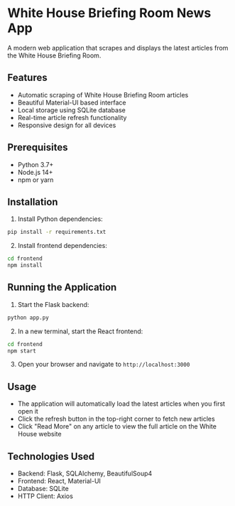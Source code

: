 # White House Briefing Room News App

A modern web application that scrapes and displays the latest articles from the White House Briefing Room.

## Features

- Automatic scraping of White House Briefing Room articles
- Beautiful Material-UI based interface
- Local storage using SQLite database
- Real-time article refresh functionality
- Responsive design for all devices

## Prerequisites

- Python 3.7+
- Node.js 14+
- npm or yarn

## Installation

1. Install Python dependencies:
```bash
pip install -r requirements.txt
```

2. Install frontend dependencies:
```bash
cd frontend
npm install
```

## Running the Application

1. Start the Flask backend:
```bash
python app.py
```

2. In a new terminal, start the React frontend:
```bash
cd frontend
npm start
```

3. Open your browser and navigate to `http://localhost:3000`

## Usage

- The application will automatically load the latest articles when you first open it
- Click the refresh button in the top-right corner to fetch new articles
- Click "Read More" on any article to view the full article on the White House website

## Technologies Used

- Backend: Flask, SQLAlchemy, BeautifulSoup4
- Frontend: React, Material-UI
- Database: SQLite
- HTTP Client: Axios
